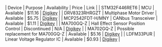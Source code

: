 | Device | Purpose | Availability | Price | Link |
| STM32F446RET6 | MCU | Available | $11.16 | [Digikey](https://www.digikey.com/en/products/detail/texas-instruments/DRV8323RHRGZT/7356133) |
| DRV8323RHRGZT | Multiphase Motor Driver | Available | $5.75 | [Digikey](https://www.digikey.com/en/products/detail/stmicroelectronics/STM32F446RET6/5175962) |
| MCP2542FDT-H/MNY | CANbus Transceiver | Available | $1.11 | [Digikey](https://www.digikey.com/en/products/detail/microchip-technology/MCP2542FDT-H-MNY/5975746) |
| MA700GQ-Z | Hall Effect Sensor Position Control | Discontinued | N/A | [Digikey](https://www.digikey.com/en/products/detail/monolithic-power-systems-inc/MA700GQ-Z/5347873) |
| MA702GQ-Z | Possible replacement for MA700GQ-Z | Available | $5.16 | [Digikey](https://www.digikey.com/en/products/detail/monolithic-power-systems-inc/MA702GQ-Z/9433282) |
| LDFM33PUR | Linear Voltage Regulator IC | Available | $0.93 | [Digikey](https://www.digikey.com/en/products/detail/stmicroelectronics/LDFM33PUR/6230106?s=N4IgTCBcDaKHAEAZAIgMQLIGYMAUCqAlOEAXQF8g) |
